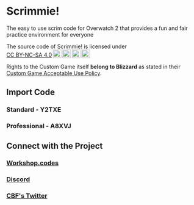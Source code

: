 # Scrimmie!
 The easy to use scrim code for Overwatch 2 that provides a fun and fair practice environment for everyone

<p xmlns:cc="http://creativecommons.org/ns#" >The source code of Scrimmie! is licensed under <a href="https://creativecommons.org/licenses/by-nc-sa/4.0/?ref=chooser-v1" target="_blank" rel="license noopener noreferrer" style="display:inline-block;">CC BY-NC-SA 4.0<img style="height:22px!important;margin-left:3px;vertical-align:text-bottom;" src="https://mirrors.creativecommons.org/presskit/icons/cc.svg?ref=chooser-v1" alt=""><img style="height:22px!important;margin-left:3px;vertical-align:text-bottom;" src="https://mirrors.creativecommons.org/presskit/icons/by.svg?ref=chooser-v1" alt=""><img style="height:22px!important;margin-left:3px;vertical-align:text-bottom;" src="https://mirrors.creativecommons.org/presskit/icons/nc.svg?ref=chooser-v1" alt=""><img style="height:22px!important;margin-left:3px;vertical-align:text-bottom;" src="https://mirrors.creativecommons.org/presskit/icons/sa.svg?ref=chooser-v1" alt=""></a></p>

Rights to the Custom Game itself **belong to Blizzard** as stated in their [Custom Game Acceptable Use Policy](https://www.blizzard.com/en-us/legal/2749df07-2b53-4990-b75e-a7cb3610318b/custom-game-acceptable-use-policy).

## Import Code
### Standard - Y2TXE
### Professional - A8XVJ

## Connect with the Project
### [Workshop.codes](https://workshop.codes/scrimmie)
### [Discord](https://discord.gg/TNtbWP4aAg)
### [CBF's Twitter](https://x.com/cbfow)
